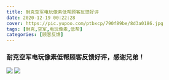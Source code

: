 ```yaml
---
title: 耐克空军电玩像素低帮顾客反馈好评
date: 2020-12-19 00:22:28
cover: https://pic.yupoo.com/ptbxcp/790f89be/8d3a0186.jpg
tags: [耐克,空军,电玩像素,低帮]
categories: [顾客反馈]
---
```


###  耐克空军电玩像素低帮顾客反馈好评，感谢兄弟！
![](https://pic.yupoo.com/ptbxcp/4328217e/a125250a.jpg)
![](https://pic.yupoo.com/ptbxcp/790f89be/8d3a0186.jpg)

